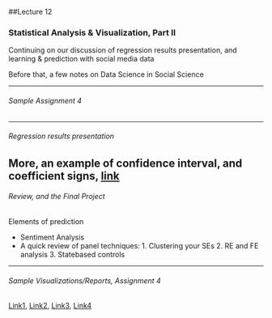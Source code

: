 ##Lecture 12

### Statistical Analysis & Visualization, Part II

Continuing on our discussion of regression results presentation, and learning & prediction with social media data

Before that, a few notes on Data Science in Social Science

-----
###### Sample Assignment 4
-----
###### Regression results presentation
More, an example of confidence interval, and coefficient signs, [link](http://www.princeton.edu/~jkastell/graphs.pdf)
-----
###### Review, and the Final Project

Elements of prediction
* Sentiment Analysis
* A quick review of panel techniques: 1. Clustering your SEs 2. RE and FE analysis 3. Statebased controls
-----


###### Sample Visualizations/Reports, Assignment 4

[Link1](https://arg2211.shinyapps.io/shinyapp2/), [Link2](https://arg2211.shinyapps.io/shinyapp2/), [Link3](https://www.dropbox.com/s/7t5bkkjh93hf7or/Turetsky.pdf?dl=0), [Link4](https://www.dropbox.com/s/lgahwkngl3yg4io/Uguccioni.pdf?dl=0)


